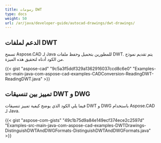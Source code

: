 ```yaml
---
title: رسومات DWT
type: docs
weight: 50
url: /ar/java/developer-guide/autocad-drawings/dwt-drawings/
---
```


## **الدعم لملفات DWT**
تسمح Aspose.CAD لـ Java للمطورين بتحميل وحفظ ملفات DWT. يتم تقديم نموذج من الكود أدناه لتحقيق هذه الميزة.

{{< gist "aspose-cad" "9c5a3f5ddf329a1362916037ccd8c6e0" "Examples-src-main-java-com-aspose-cad-examples-CADConversion-ReadingDWT-ReadingDWT.java" >}}
## **تمييز بين تنسيقات DWT و DWG**
فيما يلي الكود الذي يوضح كيفية تمييز تنسيقات DWT و DWG باستخدام Aspose.CAD لـ Java.

{{< gist "aspose-com-gists" "49c1b75d9a84e149ecf374ece2c2597d" "Examples-src-main-java-com-aspose-cad-examples-DWTDrawings-DistinguishDWTAndDWGFormats-DistinguishDWTAndDWGFormats.java" >}}
